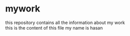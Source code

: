 # mywork
this repository contains all the information about my work
<br>
this is the content of this file
my name is hasan